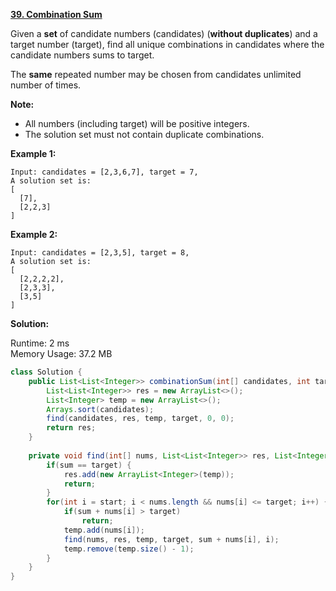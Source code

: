 **[39. Combination Sum](https://leetcode.com/problems/combination-sum/)**

Given a **set** of candidate numbers (candidates) (**without duplicates**) and a target number (target), find all unique combinations in candidates where the candidate numbers sums to target.

The **same** repeated number may be chosen from candidates unlimited number of times.

**Note:**

* All numbers (including target) will be positive integers.
* The solution set must not contain duplicate combinations.

**Example 1:**

```
Input: candidates = [2,3,6,7], target = 7,
A solution set is:
[
  [7],
  [2,2,3]
]

```

**Example 2:**

```
Input: candidates = [2,3,5], target = 8,
A solution set is:
[
  [2,2,2,2],
  [2,3,3],
  [3,5]
]

```

**Solution:**

Runtime: 2 ms<br/>
Memory Usage: 37.2 MB

```java
class Solution {
    public List<List<Integer>> combinationSum(int[] candidates, int target) {
        List<List<Integer>> res = new ArrayList<>();    
        List<Integer> temp = new ArrayList<>();
        Arrays.sort(candidates);
        find(candidates, res, temp, target, 0, 0);
        return res;
    }
    
    private void find(int[] nums, List<List<Integer>> res, List<Integer> temp, int target, int sum, int start) {
        if(sum == target) {
            res.add(new ArrayList<Integer>(temp));
            return;
        }
        for(int i = start; i < nums.length && nums[i] <= target; i++) {
            if(sum + nums[i] > target)
                return;
            temp.add(nums[i]);
            find(nums, res, temp, target, sum + nums[i], i);
            temp.remove(temp.size() - 1);
        }
    }
}

```


